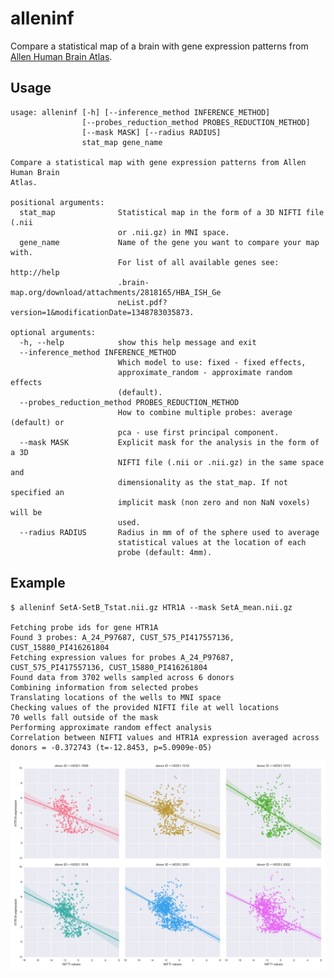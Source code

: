 alleninf
========

Compare a statistical map of a brain with gene expression patterns from [Allen Human Brain Atlas](http://human.brain-map.org/).

Usage
-----


    usage: alleninf [-h] [--inference_method INFERENCE_METHOD]
                    [--probes_reduction_method PROBES_REDUCTION_METHOD]
                    [--mask MASK] [--radius RADIUS]
                    stat_map gene_name
    
    Compare a statistical map with gene expression patterns from Allen Human Brain
    Atlas.
    
    positional arguments:
      stat_map              Statistical map in the form of a 3D NIFTI file (.nii
                            or .nii.gz) in MNI space.
      gene_name             Name of the gene you want to compare your map with.
                            For list of all available genes see: http://help
                            .brain-map.org/download/attachments/2818165/HBA_ISH_Ge
                            neList.pdf?version=1&modificationDate=1348783035873.
    
    optional arguments:
      -h, --help            show this help message and exit
      --inference_method INFERENCE_METHOD
                            Which model to use: fixed - fixed effects,
                            approximate_random - approximate random effects
                            (default).
      --probes_reduction_method PROBES_REDUCTION_METHOD
                            How to combine multiple probes: average (default) or
                            pca - use first principal component.
      --mask MASK           Explicit mask for the analysis in the form of a 3D
                            NIFTI file (.nii or .nii.gz) in the same space and
                            dimensionality as the stat_map. If not specified an
                            implicit mask (non zero and non NaN voxels) will be
                            used.
      --radius RADIUS       Radius in mm of of the sphere used to average
                            statistical values at the location of each
                            probe (default: 4mm).


Example
-------

    $ alleninf SetA-SetB_Tstat.nii.gz HTR1A --mask SetA_mean.nii.gz

    Fetching probe ids for gene HTR1A
    Found 3 probes: A_24_P97687, CUST_575_PI417557136, CUST_15880_PI416261804
    Fetching expression values for probes A_24_P97687, CUST_575_PI417557136, CUST_15880_PI416261804
    Found data from 3702 wells sampled across 6 donors
    Combining information from selected probes
    Translating locations of the wells to MNI space
    Checking values of the provided NIFTI file at well locations
    70 wells fall outside of the mask
    Performing approximate random effect analysis
    Correlation between NIFTI values and HTR1A expression averaged across donors = -0.372743 (t=-12.8453, p=5.0909e-05)
    
![alt tag](random_all_subjects.png)
